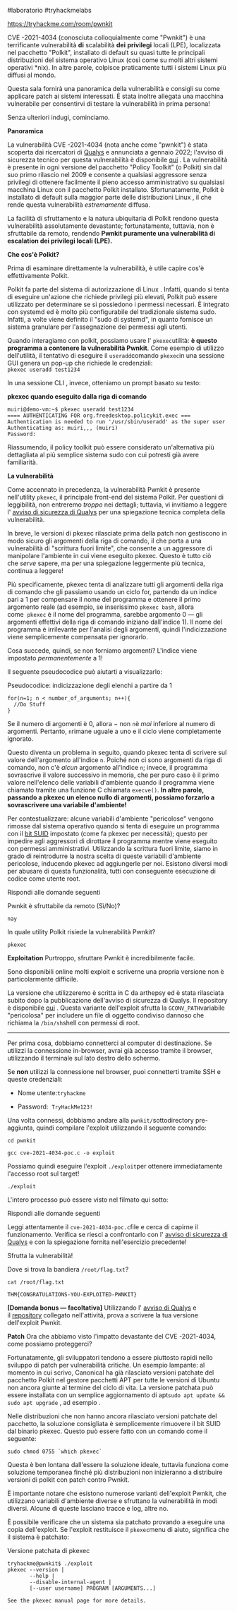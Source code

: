 
#laboratorio #tryhackmelabs 

https://tryhackme.com/room/pwnkit

CVE -2021-4034 (conosciuta colloquialmente come "Pwnkit") è una terrificante vulnerabilità **di** scalabilità **dei** **privilegi** locali (LPE), localizzata nel pacchetto "Polkit", installato di default su quasi tutte le principali distribuzioni del sistema operativo Linux (così come su molti altri sistemi operativi *nix). In altre parole, colpisce praticamente tutti i sistemi Linux più diffusi al mondo.  

Questa sala fornirà una panoramica della vulnerabilità e consigli su come applicare patch ai sistemi interessati. È stata inoltre allegata una macchina vulnerabile per consentirvi di testare la vulnerabilità in prima persona!

Senza ulteriori indugi, cominciamo.

**Panoramica**

La vulnerabilità CVE -2021-4034 (nota anche come "pwnkit") è stata scoperta dai ricercatori di [Qualys](https://www.qualys.com/) e annunciata a gennaio 2022; l'avviso di sicurezza tecnico per questa vulnerabilità è disponibile [qui](https://www.qualys.com/2022/01/25/cve-2021-4034/pwnkit.txt) . La vulnerabilità è presente in ogni versione del pacchetto "Policy Toolkit" (o Polkit) sin dal suo primo rilascio nel 2009 e consente a qualsiasi aggressore senza privilegi di ottenere facilmente il pieno accesso amministrativo su qualsiasi macchina Linux con il pacchetto Polkit installato. Sfortunatamente, Polkit è installato di default sulla maggior parte delle distribuzioni Linux , il che rende questa vulnerabilità _estremamente_ diffusa.

La facilità di sfruttamento e la natura ubiquitaria di Polkit rendono questa vulnerabilità assolutamente devastante; fortunatamente, tuttavia, non è sfruttabile da remoto, rendendo **Pwnkit puramente una vulnerabilità di escalation dei privilegi locali (LPE).**

**Che cos'è Polkit?**  

Prima di esaminare direttamente la vulnerabilità, è utile capire cos'è effettivamente Polkit.  

Polkit fa parte del sistema di autorizzazione di Linux . Infatti, quando si tenta di eseguire un'azione che richiede privilegi più elevati, Polkit può essere utilizzato per determinare se si possiedono i permessi necessari. È integrato con systemd ed è molto più configurabile del tradizionale sistema sudo. Infatti, a volte viene definito il "sudo di systemd", in quanto fornisce un sistema granulare per l'assegnazione dei permessi agli utenti.

Quando interagiamo con polkit, possiamo usare l' `pkexec`utilità: **è questo programma a contenere la vulnerabilità Pwnkit**. Come esempio di utilizzo dell'utilità, il tentativo di eseguire il `useradd`comando `pkexec`in una sessione GUI genera un pop-up che richiede le credenziali:  
`pkexec useradd test1234`

In una sessione CLI , invece, otteniamo un prompt basato su testo:  

**pkexec quando eseguito dalla riga di comando**

```shell-session
muiri@demo-vm:~$ pkexec useradd test1234
==== AUTHENTICATING FOR org.freedesktop.policykit.exec ===
Authentication is needed to run '/usr/sbin/useradd' as the super user
Authenticating as: muiri,,, (muiri)
Password:
```

Riassumendo, il policy toolkit può essere considerato un'alternativa più dettagliata al più semplice sistema sudo con cui potresti già avere familiarità.

**La vulnerabilità**

Come accennato in precedenza, la vulnerabilità Pwnkit è presente nell'utility `pkexec`, il principale front-end del sistema Polkit. Per questioni di leggibilità, non entreremo _troppo_ nei dettagli; tuttavia, vi invitiamo a leggere l' [avviso di sicurezza di Qualys](https://www.qualys.com/2022/01/25/cve-2021-4034/pwnkit.txt) per una spiegazione tecnica completa della vulnerabilità.

In breve, le versioni di pkexec rilasciate prima della patch non gestiscono in modo sicuro gli argomenti della riga di comando, il che porta a una vulnerabilità di "scrittura fuori limite", che consente a un aggressore di manipolare l'ambiente in cui viene eseguito pkexec. Questo è tutto ciò che _serve_ sapere, ma per una spiegazione leggermente più tecnica, continua a leggere!  

Più specificamente, pkexec tenta di analizzare tutti gli argomenti della riga di comando che gli passiamo usando un ciclo for, partendo da un indice pari a 1 per compensare il nome del programma e ottenere il primo argomento reale (ad esempio, se inserissimo `pkexec bash`, allora come  `pkexec` è il nome del programma, sarebbe argomento 0 — gli argomenti effettivi della riga di comando iniziano dall'indice 1). Il nome del programma è irrilevante per l'analisi degli argomenti, quindi l'indicizzazione viene semplicemente compensata per ignorarlo.

Cosa succede, quindi, se non forniamo argomenti? L'indice viene impostato _permanentemente_ a 1!

Il seguente pseudocodice può aiutarti a visualizzarlo:

Pseudocodice: indicizzazione degli elenchi a partire da 1

```shell-session
for(n=1; n < number_of_arguments; n++){
  //Do Stuff
}
```

Se il numero di argomenti è 0, allora − non `n`è _mai_ inferiore al numero di argomenti. Pertanto, `n`rimane uguale a uno e il ciclo viene completamente ignorato.

Questo diventa un problema in seguito, quando pkexec tenta di scrivere sul valore dell'argomento all'indice `n`. Poiché non ci sono argomenti da riga di comando, non c'è _alcun_ argomento all'indice `n`; invece, il programma sovrascrive il valore successivo in memoria, che per puro caso è il primo valore nell'elenco delle variabili d'ambiente quando il programma viene chiamato tramite una funzione C chiamata `execve()`. **In altre parole, passando a pkexec un elenco nullo di argomenti, possiamo forzarlo a sovrascrivere una variabile d'ambiente!**  

Per contestualizzare: alcune variabili d'ambiente "pericolose" vengono rimosse dal sistema operativo quando si tenta di eseguire un programma con il [bit SUID](https://muirlandoracle.co.uk/2020/03/05/unix-file-permissions/#SUID) impostato (come fa pkexec per necessità); questo per impedire agli aggressori di dirottare il programma mentre viene eseguito con permessi amministrativi. Utilizzando la scrittura fuori limite, siamo in grado di reintrodurre la nostra scelta di queste variabili d'ambiente pericolose, inducendo pkexec ad aggiungerle per noi. Esistono diversi modi per abusare di questa funzionalità, tutti con conseguente esecuzione di codice come utente root.  

Rispondi alle domande seguenti

Pwnkit è sfruttabile da remoto (Sì/No)?  

```
nay
```

In quale utility Polkit risiede la vulnerabilità Pwnkit?
```
pkexec
```

**Exploitation**
Purtroppo, sfruttare Pwnkit è incredibilmente facile.

Sono disponibili online molti exploit e scriverne una propria versione non è particolarmente difficile.

La versione che utilizzeremo è scritta in C da arthepsy ed è stata rilasciata subito dopo la pubblicazione dell'avviso di sicurezza di Qualys. Il repository è disponibile [qui](https://github.com/arthepsy/CVE-2021-4034) . Questa variante dell'exploit sfrutta la `GCONV_PATH`variabile "pericolosa" per includere un file di oggetto condiviso dannoso che richiama la `/bin/sh`shell con permessi di root.  

---

Per prima cosa, dobbiamo connetterci al computer di destinazione. Se utilizzi la connessione in-browser, avrai già accesso tramite il browser, utilizzando il terminale sul lato destro dello schermo.

Se **non** utilizzi la connessione nel browser, puoi connetterti tramite SSH e queste credenziali:

- Nome utente:`tryhackme`  
    
- Password:  `TryHackMe123!`  
    

Una volta connessi, dobbiamo andare alla `pwnkit/`sottodirectory pre-aggiunta, quindi compilare l'exploit utilizzando il seguente comando:

```
cd pwnkit
```

```
gcc cve-2021-4034-poc.c -o exploit
```

Possiamo quindi eseguire l'exploit `./exploit`per ottenere immediatamente l'accesso root sul target!  
```
./exploit
```
L'intero processo può essere visto nel filmato qui sotto:

Rispondi alle domande seguenti

Leggi attentamente il `cve-2021-4034-poc.c`file e cerca di capirne il funzionamento. Verifica se riesci a confrontarlo con l' [avviso di sicurezza di Qualys](https://www.qualys.com/2022/01/25/cve-2021-4034/pwnkit.txt) e con la spiegazione fornita nell'esercizio precedente!  

Sfrutta la vulnerabilità!  

Dove si trova la bandiera `/root/flag.txt`?  

```
cat /root/flag.txt
```

```
THM{CONGRATULATIONS-YOU-EXPLOITED-PWNKIT}
```

**[Domanda bonus — facoltativa]** Utilizzando l' [avviso di Qualys](https://www.qualys.com/2022/01/25/cve-2021-4034/pwnkit.txt) e il [repository](https://github.com/arthepsy/CVE-2021-4034) collegato nell'attività, prova a scrivere la tua versione dell'exploit Pwnkit.

**Patch**
Ora che abbiamo visto l'impatto devastante del CVE -2021-4034, come possiamo proteggerci?  

Fortunatamente, gli sviluppatori tendono a essere piuttosto rapidi nello sviluppo di patch per vulnerabilità critiche. Un esempio lampante: al momento in cui scrivo, Canonical ha già rilasciato versioni patchate del pacchetto Polkit nel gestore pacchetti APT per tutte le versioni di Ubuntu non ancora giunte al termine del ciclo di vita. La versione patchata può essere installata con un semplice aggiornamento di apt`sudo apt update && sudo apt upgrade` , ad esempio .

Nelle distribuzioni che non hanno ancora rilasciato versioni patchate del pacchetto, la soluzione consigliata è semplicemente rimuovere il bit SUID dal binario pkexec. Questo può essere fatto con un comando come il seguente:

`` sudo chmod 0755 `which pkexec` ``  

Questa è ben lontana dall'essere la soluzione ideale, tuttavia funziona come soluzione temporanea finché più distribuzioni non inizieranno a distribuire versioni di polkit con patch contro Pwnkit.

È importante notare che esistono numerose varianti dell'exploit Pwnkit, che utilizzano variabili d'ambiente diverse e sfruttano la vulnerabilità in modi diversi. Alcune di queste lasciano tracce e log, altre no.  

È possibile verificare che un sistema sia patchato provando a eseguire una copia dell'exploit. Se l'exploit restituisce il `pkexec`menu di aiuto, significa che il sistema è patchato:

Versione patchata di pkexec

```shell-session
tryhackme@pwnkit$ ./exploit
pkexec --version |
       --help |
       --disable-internal-agent |
       [--user username] PROGRAM [ARGUMENTS...]

See the pkexec manual page for more details.
```


